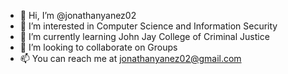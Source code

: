 - 👋 Hi, I’m @jonathanyanez02
- 👀 I’m interested in Computer Science and Information Security
- 🌱 I’m currently learning John Jay College of Criminal Justice
- 💞️ I’m looking to collaborate on Groups
- 📫 You can reach me at jonathanyanez02@gmail.com

<!---
jonathanyanez02/jonathanyanez02 is a ✨ special ✨ repository because its `README.md` (this file) appears on your GitHub profile.
You can click the Preview link to take a look at your changes.
--->
